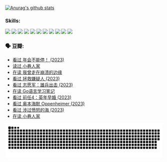 
[![Anurag's github stats](https://github-readme-stats.vercel.app/api?username=w940853815)](https://github.com/anuraghazra/github-readme-stats)

### Skills:

<code><img height="32" src="https://cdn.jsdelivr.net/npm/simple-icons@v5/icons/python.svg"></code>
<code><img height="32" src="https://cdn.jsdelivr.net/npm/simple-icons@v5/icons/javascript.svg"></code>
<code><img height="32" src="https://cdn.jsdelivr.net/npm/simple-icons@v5/icons/django.svg"></code>
<code><img height="32" src="https://cdn.jsdelivr.net/npm/simple-icons@v5/icons/flask.svg"></code>
<code><img height="32" src="https://cdn.jsdelivr.net/npm/simple-icons@v5/icons/vuetify.svg"></code>
<code><img height="32" src="https://cdn.jsdelivr.net/npm/simple-icons@v5/icons/git.svg"></code>
<code><img height="32" src="https://cdn.jsdelivr.net/npm/simple-icons@v5/icons/docker.svg"></code>
<code><img height="32" src="https://cdn.jsdelivr.net/npm/simple-icons@v5/icons/postgresql.svg"></code>
<code><img height="32" src="https://cdn.jsdelivr.net/npm/simple-icons@v5/icons/elasticsearch.svg"></code>
<code><img height="32" src="https://cdn.jsdelivr.net/npm/simple-icons@v5/icons/macos.svg"></code>
<code><img height="32" src="https://cdn.jsdelivr.net/npm/simple-icons@v5/icons/linux.svg"></code>

### 🗣 豆瓣:

<!-- DOUBAN-ACTIVITIES:START -->
- [看过 年会不能停！‎ (2023)](https://www.douban.com/people/136069238/status/4498582002/?_i=05788720)
- [读过 小巷人家](https://www.douban.com/people/136069238/status/4489290935/?_i=05788720)
- [在读 我曾走在崩溃的边缘](https://www.douban.com/people/136069238/status/4489290559/?_i=05788720)
- [看过 拯救嫌疑人‎ (2023)](https://www.douban.com/people/136069238/status/4477421513/?_i=05788720)
- [看过 志愿军：雄兵出击‎ (2023)](https://www.douban.com/people/136069238/status/4465247367/?_i=05788720)
- [在读 Go语言学习笔记](https://www.douban.com/people/136069238/status/4459852901/?_i=05788720)
- [看过 前任4：英年早婚‎ (2023)](https://www.douban.com/people/136069238/status/4458320768/?_i=05788720)
- [看过 奥本海默 Oppenheimer‎ (2023)](https://www.douban.com/people/136069238/status/4454740976/?_i=05788720)
- [看过 涉过愤怒的海‎ (2023)](https://www.douban.com/people/136069238/status/4449502811/?_i=05788720)
- [在读 小巷人家](https://www.douban.com/people/136069238/status/4445749134/?_i=05788720)
<!-- DOUBAN-ACTIVITIES:END -->


![Snake animation](https://raw.githubusercontent.com/w940853815/w940853815/output/github-contribution-grid-snake.svg)

<!--
**w940853815/w940853815** is a ✨ _special_ ✨ repository because its `README.md` (this file) appears on your GitHub profile.

Here are some ideas to get you started:

- 🔭 I’m currently working on ...
- 🌱 I’m currently learning ...
- 👯 I’m looking to collaborate on ...
- 🤔 I’m looking for help with ...
- 💬 Ask me about ...
- 📫 How to reach me: ...
- 😄 Pronouns: ...
- ⚡ Fun fact: ...
-->
